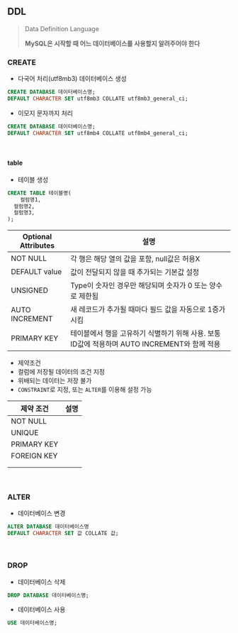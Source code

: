 ## DDL

> Data Definition Language
>
> **MySQL은 시작할 때 어느 데이터베이스를 사용할지 알려주어야 한다**

### CREATE

* 다국어 처리(utf8mb3) 데이터베이스 생성

```sql
CREATE DATABASE 데이터베이스명;
DEFAULT CHARACTER SET utf8mb3 COLLATE utf8mb3_general_ci;
```

* 이모지 문자까지 처리

```sql
CREATE DATABASE 데이터베이스명;
DEFAULT CHARACTER SET utf8mb4 COLLATE utf8mb4_general_ci;
```

​          

#### table

* 테이블 생성

```sql
CREATE TABLE 테이블명(
	컬럼명1,
  컬럼명2,
  컬럼명3,
);
```

| Optional Attributes | 설명                                                         |
| ------------------- | ------------------------------------------------------------ |
| NOT NULL            | 각 행은 해당 열의 값을 포함, null값은 허용X                  |
| DEFAULT value       | 값이 전달되지 않을 때 추가되는 기본값 설정                   |
| UNSIGNED            | Type이 숫자인 경우만 해당되며 숫자가 0 또는 양수로 제한됨    |
| AUTO INCREMENT      | 새 레코드가 추가될 때마다 필드 값을 자동으로 1증가시킴       |
| PRIMARY KEY         | 테이블에서 행을 고유하기 식별하기 위해 사용. 보통 ID값에 적용하며 AUTO INCREMENT와 함께 적용 |

*  제약조건
  * 컬럼에 저장될 데이터의 조건 지정
  * 위배되는 데이터는 저장 불가
  * `CONSTRAINT`로 지정, 또는 `ALTER`를 이용해 설정 가능

| 제약 조건   | 설명 |
| ----------- | ---- |
| NOT NULL    |      |
| UNIQUE      |      |
| PRIMARY KEY |      |
| FOREIGN KEY |      |
|             |      |
|             |      |

​                

### ALTER

* 데이터베이스 변경

```sql
ALTER DATABASE 데이터베이스명
DEFAULT CHARACTER SET 값 COLLATE 값;
```

​        

### DROP

* 데이터베이스 삭제

```sql
DROP DATABASE 데이터베이스명;
```

* 데이터베이스 사용

```sql
USE 데이터베이스명;
```

